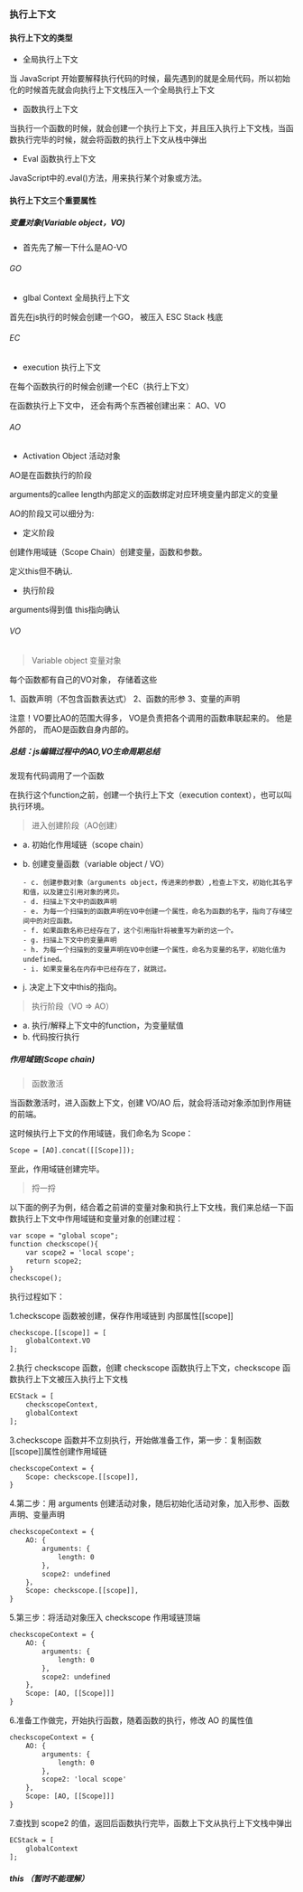 ### 执行上下文

#### 执行上下文的类型

- 全局执行上下文

当 JavaScript 开始要解释执行代码的时候，最先遇到的就是全局代码，所以初始化的时候首先就会向执行上下文栈压入一个全局执行上下文

- 函数执行上下文

当执行一个函数的时候，就会创建一个执行上下文，并且压入执行上下文栈，当函数执行完毕的时候，就会将函数的执行上下文从栈中弹出

- Eval 函数执行上下文

JavaScript中的.eval()方法，用来执行某个对象或方法。

#### 执行上下文三个重要属性

##### 变量对象(Variable object，VO)

- 首先先了解一下什么是AO-VO

###### GO

-  glbal Context 全局执行上下文

首先在js执行的时候会创建一个GO， 被压入 ESC Stack 栈底

###### EC

- execution 执行上下文

在每个函数执行的时候会创建一个EC（执行上下文）

在函数执行上下文中， 还会有两个东西被创建出来： AO、VO

###### AO

- Activation Object 活动对象

AO是在函数执行的阶段

arguments的callee length内部定义的函数绑定对应环境变量内部定义的变量

AO的阶段又可以细分为:

- 定义阶段

创建作用域链（Scope Chain）创建变量，函数和参数。

定义this但不确认.

- 执行阶段

arguments得到值
this指向确认

###### VO

> Variable object 变量对象

每个函数都有自己的VO对象， 存储着这些

1、函数声明（不包含函数表达式）
2、函数的形参
3、变量的声明

注意！VO要比AO的范围大得多， VO是负责把各个调用的函数串联起来的。 他是外部的， 而AO是函数自身内部的。

##### 总结：js编辑过程中的AO,VO生命周期总结

发现有代码调用了一个函数

在执行这个function之前，创建一个执行上下文（execution context），也可以叫执行环境。

> 进入创建阶段（AO创建）

- a. 初始化作用域链（scope chain）
- b. 创建变量函数（variable object / VO）
      
      - c. 创建参数对象（arguments object，传进来的参数）,检查上下文，初始化其名字和值，以及建立引用对象的拷贝。
      - d. 扫描上下文中的函数声明
      - e. 为每一个扫描到的函数声明在VO中创建一个属性，命名为函数的名字，指向了存储空间中的对应函数。
      - f. 如果函数名称已经存在了，这个引用指针将被重写为新的这一个。
      - g. 扫描上下文中的变量声明
      - h. 为每一个扫描到的变量声明在VO中创建一个属性，命名为变量的名字，初始化值为undefined。
      - i. 如果变量名在内存中已经存在了，就跳过。
- j. 决定上下文中this的指向。

> 执行阶段（VO => AO）

- a. 执行/解释上下文中的function，为变量赋值
- b. 代码按行执行

##### 作用域链(Scope chain)

> 函数激活

当函数激活时，进入函数上下文，创建 VO/AO 后，就会将活动对象添加到作用链的前端。

这时候执行上下文的作用域链，我们命名为 Scope：

```html
Scope = [AO].concat([[Scope]]);
```

至此，作用域链创建完毕。

> 捋一捋

以下面的例子为例，结合着之前讲的变量对象和执行上下文栈，我们来总结一下函数执行上下文中作用域链和变量对象的创建过程：
```html
var scope = "global scope";
function checkscope(){
    var scope2 = 'local scope';
    return scope2;
}
checkscope();
```

执行过程如下：

1.checkscope 函数被创建，保存作用域链到 内部属性[[scope]]

```html
checkscope.[[scope]] = [
    globalContext.VO
];
```

2.执行 checkscope 函数，创建 checkscope 函数执行上下文，checkscope 函数执行上下文被压入执行上下文栈

```html
ECStack = [
    checkscopeContext,
    globalContext
];
```

3.checkscope 函数并不立刻执行，开始做准备工作，第一步：复制函数[[scope]]属性创建作用域链

```html
checkscopeContext = {
    Scope: checkscope.[[scope]],
}
```

4.第二步：用 arguments 创建活动对象，随后初始化活动对象，加入形参、函数声明、变量声明

```html
checkscopeContext = {
    AO: {
        arguments: {
            length: 0
        },
        scope2: undefined
    }，
    Scope: checkscope.[[scope]],
}
```

5.第三步：将活动对象压入 checkscope 作用域链顶端

```html
checkscopeContext = {
    AO: {
        arguments: {
            length: 0
        },
        scope2: undefined
    },
    Scope: [AO, [[Scope]]]
}
```

6.准备工作做完，开始执行函数，随着函数的执行，修改 AO 的属性值

```html
checkscopeContext = {
    AO: {
        arguments: {
            length: 0
        },
        scope2: 'local scope'
    },
    Scope: [AO, [[Scope]]]
}
```

7.查找到 scope2 的值，返回后函数执行完毕，函数上下文从执行上下文栈中弹出

```html
ECStack = [
    globalContext
];
```

##### this （暂时不能理解）

